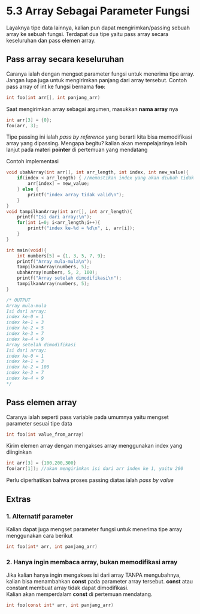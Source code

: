 # 5.3 Array Sebagai Parameter Fungsi

Layaknya tipe data lainnya, kalian pun dapat mengirimkan/passing sebuah array ke sebuah fungsi. Terdapat dua tipe yaitu pass array secara keseluruhan dan pass elemen array.

## Pass array secara keseluruhan
Caranya ialah dengan mengset parameter fungsi untuk menerima tipe array. Jangan lupa juga untuk mengirimkan panjang dari array tersebut. 
Contoh pass array of int ke fungsi bernama **foo**:
```c 
int foo(int arr[], int panjang_arr)
```
Saat mengirimkan array sebagai argumen, masukkan **nama array** nya
```c
int arr[3] = {0};
foo(arr, 3);
```
Tipe passing ini ialah _pass by reference_ yang berarti kita bisa memodifikasi array yang dipassing. Mengapa begitu? kalian akan mempelajarinya lebih lanjut pada materi **pointer** di pertemuan yang mendatang

Contoh implementasi
```c
void ubahArray(int arr[], int arr_length, int index, int new_value){
    if(index < arr_length) { //memastikan index yang akan diubah tidak melebihi panjang array
        arr[index] = new_value;
    } else {
        printf("index array tidak valid\n");
    }    
}
void tampilkanArray(int arr[], int arr_length){
    printf("Isi dari array:\n");
    for(int i=0; i<arr_length;i++){
        printf("index ke-%d = %d\n", i, arr[i]);
    }
}

int main(void){
    int numbers[5] = {1, 3, 5, 7, 9};
    printf("Array mula-mula\n");
    tampilkanArray(numbers, 5);
    ubahArray(numbers, 5, 2, 100);
    printf("Array setelah dimodifikasi\n");
    tampilkanArray(numbers, 5);
}

/* OUTPUT
Array mula-mula
Isi dari array:
index ke-0 = 1
index ke-1 = 3
index ke-2 = 5
index ke-3 = 7
index ke-4 = 9
Array setelah dimodifikasi
Isi dari array:
index ke-0 = 1
index ke-1 = 3
index ke-2 = 100
index ke-3 = 7
index ke-4 = 9
*/

```

## Pass elemen array

Caranya ialah seperti pass variable pada umumnya yaitu mengset parameter sesuai tipe data
```c
int foo(int value_from_array)
```
Kirim elemen array dengan mengakses array menggunakan index yang diinginkan
```c
int arr[3] = {100,200,300}
foo(arr[1]); //akan mengirimkan isi dari arr index ke 1, yaitu 200
```
Perlu diperhatikan bahwa proses passing diatas ialah _pass by value_

## Extras

### 1. Alternatif parameter

Kalian dapat juga mengset parameter fungsi untuk menerima tipe array menggunakan cara berikut
```c
int foo(int* arr, int panjang_arr)
```
   
### 2. Hanya ingin membaca array, bukan memodifikasi array

Jika kalian hanya ingin mengakses isi dari array TANPA mengubahnya, kalian bisa menambahkan **const** pada parameter array tersebut. **const** atau constant membuat array tidak dapat dimodifikasi.\
Kalian akan memperdalam **const** di pertemuan mendatang.
```c
int foo(const int* arr, int panjang_arr)
```
